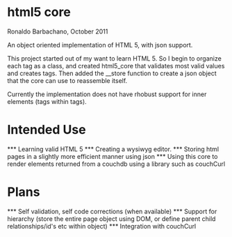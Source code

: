 html5 core
==========

Ronaldo Barbachano, October 2011

	
An object oriented implementation of HTML 5, with json support.

This project started out of my want to learn HTML 5. So I begin to organize each tag as a class,
and created html5_core that validates most valid values and creates tags. Then added the __store function to 
create a json object that the core can use to reassemble itself.
	
Currently the implementation does not have rhobust support for inner elements (tags within tags).
	
Intended Use
============
*** Learning valid HTML 5
*** Creating a wysiwyg editor.
*** Storing html pages in a slightly more efficient manner using json
*** Using this core to render elements returned from a couchdb using a library such as couchCurl
	
Plans
=====
*** Self validation, self code corrections (when available)
*** Support for hierarchy (store the entire page object using DOM, or define parent child relationships/id's etc within object)
*** Integration with couchCurl
